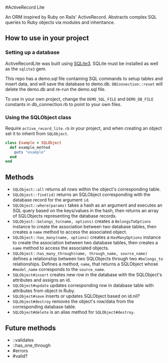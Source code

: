#ActiveRecord Lite

An ORM inspired by Ruby on Rails' ActiveRecord. Abstracts complex SQL queries to Ruby objects via modules and inheritance.

## How to use in your project

### Setting up a database

ActiveRecordLite was built using [SQLite3]. SQLite must be installed as well as the `sqlite3` gem.

This repo has a demo.sql file containing SQL commands to setup tables and insert data, and will save the database to demo.db. `DBConnection::reset` will delete the demo.db and re-run the demo.sql file.

To use in your own project, change the `DEMO_SQL_FILE` and `DEMO_DB_FILE` constants in db_connection.rb to point to your own files.

[SQLite3]: https://www.sqlite.org

### Using the SQLObject class

Require `active_record_lite.rb` in your project, and when creating an object set it to inherit from `SQLObject`.

```ruby
class Example < SQLObject
  def example_method
    puts "example"
  end
end
```

## Methods
* `SQLObject::all` returns all rows within the object's corresponding table.
* `SQLObject::find(id)` returns an SQLObject corresponding with the database record for the argument `id`.
* `SQLObject::where(params)` takes a hash as an argument and executes an SQL query based on the keys/values in the hash, then returns an array of SQLObjects representing the database records.
* `SQLObject::belongs_to(name, options)` creates a `BelongsToOptions` instance to create the association between two database tables, then creates a `name` method to access the associated object.
* `SQLObject::has_many(name, options)` creates a `HasManyOptions` instance to create the association between two database tables, then creates a `name` method to access the associated objects.
* `SQLObject::has_many_through(name, through_name, source_name)` defines a relationship between two SQLObjects through two `#belongs_to` relationships. Defines a method, `name`, that returns a SQLObject whose `#model_name` corresponds to the `source_name`.
* `SQLObject#insert` creates new row in the database with the SQLObject's attributes and assigns an id.
* `SQLObject#update` updates corresponding row in database table with attributes from object in Ruby.
* `SQLObject#save` inserts or updates SQLObject based on id.nil?
* `SQLObject#destroy` removes the object's row/data from the corresponding database table.
* `SQLObject#delete` is an alias method for `SQLObject#destroy`.

## Future methods
* ::validates
* ::has_one_through
* #errors
* #valid?
